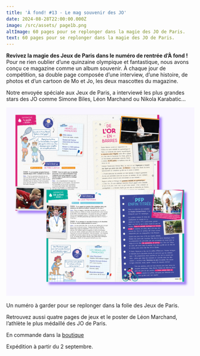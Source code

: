 ```yaml
---
title: 'À fond! #13 - Le mag souvenir des JO'
date: 2024-08-28T22:00:00.000Z
image: /src/assets/ page1b.png
altImage: 60 pages pour se replonger dans la magie des JO de Paris.
text: 60 pages pour se replonger dans la magie des JO de Paris.
---
```


**Revivez la magie des Jeux de Paris dans le numéro de rentrée d’À fond !** Pour ne rien oublier d’une quinzaine olympique et fantastique, nous avons conçu ce magazine comme un album souvenir. À chaque jour de compétition, sa double page composée d’une interview, d’une histoire, de photos et d’un cartoon de Mo et Jo, les deux mascottes du magazine. 

Notre envoyée spéciale aux Jeux de Paris, a interviewé les plus grandes stars des JO comme Simone Biles, Léon Marchand ou Nikola Karabatic… 

![](/src/assets/2.png)

Un numéro à garder pour se replonger dans la folie des Jeux de Paris.

Retrouvez aussi quatre pages de jeux et le poster de Léon Marchand, l’athlète le plus médaillé des JO de Paris.

En commande dans la [boutique](https://afondlemag.fr/boutique/ "Boutique A fond")

Expédition à partir du 2 septembre.
